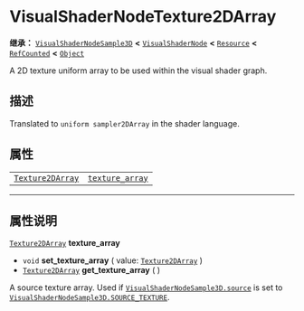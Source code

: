 <!-- ⚠ 请勿编辑本文件 ⚠ -->
<!-- 本文档使用脚本从 WeDot 引擎源码仓库生成。 -->
<!-- 生成脚本：https://github.com/WeDot-Engine/WeDot/tree/4.3/doc/tools/make_md.py； -->
<!-- 原文件：https://github.com/WeDot-Engine/WeDot/tree/4.3/doc/classes/VisualShaderNodeTexture2DArray.xml。 -->

<div id="_class_visualshadernodetexture2darray"></div>

# VisualShaderNodeTexture2DArray

**继承：** [`VisualShaderNodeSample3D`](class_visualshadernodesample3d.md) **<** [`VisualShaderNode`](class_visualshadernode.md) **<** [`Resource`](class_resource.md) **<** [`RefCounted`](class_refcounted.md) **<** [`Object`](class_object.md)

A 2D texture uniform array to be used within the visual shader graph.

## 描述

Translated to `uniform sampler2DArray` in the shader language.

## 属性

|||
|:-:|:--|
| [`Texture2DArray`](class_texture2darray.md) | [`texture_array`](#class_visualshadernodetexture2darray_property_texture_array) |

<!-- rst-class:: classref-section-separator -->

---

## 属性说明

<div id="_class_visualshadernodetexture2darray_property_texture_array"></div>

[`Texture2DArray`](class_texture2darray.md) **texture_array** <div id="class_visualshadernodetexture2darray_property_texture_array"></div>

- `void` **set_texture_array** ( value: [`Texture2DArray`](class_texture2darray.md) )
- [`Texture2DArray`](class_texture2darray.md) **get_texture_array** ( )

A source texture array. Used if [`VisualShaderNodeSample3D.source`](#class_visualshadernodesample3d_property_source) is set to [`VisualShaderNodeSample3D.SOURCE_TEXTURE`](#class_visualshadernodesample3d_constant_source_texture).

[^virtual]: 本方法通常需要用户覆盖才能生效。
[^const]: 本方法无副作用，不会修改该实例的任何成员变量。
[^vararg]: 本方法除了能接受在此处描述的参数外，还能够继续接受任意数量的参数。
[^constructor]: 本方法用于构造某个类型。
[^static]: 调用本方法无需实例，可直接使用类名进行调用。
[^operator]: 本方法描述的是使用本类型作为左操作数的有效运算符。
[^bitfield]: 这个值是由下列位标志构成位掩码的整数。
[^void]: 无返回值。
